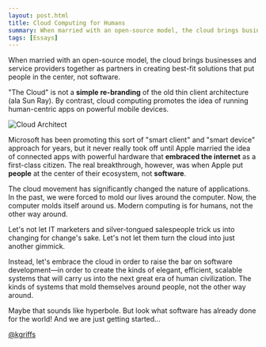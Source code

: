 ```yaml
---
layout: post.html
title: Cloud Computing for Humans
summary: When married with an open-source model, the cloud brings businesses and service providers together as partners in creating best-fit solutions that put people in the center, not software.
tags: [Essays]
---
```


When married with an open-source model, the cloud brings businesses and service providers together as partners in creating best-fit solutions that put people in the center, not software. 

"The Cloud" is not a **simple re-branding** of the old thin client architecture (ala Sun Ray). By contrast, cloud computing promotes the idea of running human-centric apps on powerful mobile devices.

<img src="/assets/images/cloud-architect.png" alt="Cloud Architect" />

Microsoft has been promoting this sort of "smart client" and "smart device" approach for years, but it never really took off until Apple married the idea of connected apps with powerful hardware that **embraced the internet** as a first-class citizen. The real breakthrough, however, was when Apple put **people** at the center of their ecosystem, not **software**.

The cloud movement has significantly changed the nature of applications. In the past, we were forced to mold our lives around the computer. Now, the computer molds itself around us. Modern computing is for humans, not the other way around.

Let's not let IT marketers and silver-tongued salespeople trick us into changing for change's sake. Let's not let them turn the cloud into just another gimmick. 

Instead, let's embrace the cloud in order to raise the bar on software development&mdash;in order to create the kinds of elegant, efficient, scalable systems that will carry us into the next great era of human civilization. The kinds of systems that mold themselves around people, not the other way around.

Maybe that sounds like hyperbole. But look what software has already done for the world! And we are just getting started...

<a href="http://kgriffs.com" title="About Kurt Griffiths" target="_blank">@kgriffs</a>
